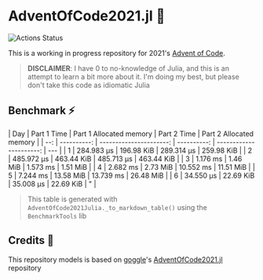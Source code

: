 # AdventOfCode2021.jl 🎄

![Actions Status](https://github.com/rafaeelaudibert/adventofcode2021.jl/actions/workflows/ci.yml/badge.svg)

This is a working in progress repository for 2021's [Advent of Code](https://adventofcode.com/2021).

> **DISCLAIMER**: I have 0 to no-knowledge of Julia, and this is an attempt to learn a bit more about it. I'm doing my best, but please don't take this code as idiomatic Julia

## Benchmark ⚡

| Day | Part 1 Time | Part 1 Allocated memory | Part 2 Time | Part 2 Allocated memory |
| --: | ----------: | ----------------------: | ----------: | ----------------------: | --- |
|   1 |  284.983 μs |              196.98 KiB |  289.314 μs |              259.98 KiB |
|   2 |  485.972 μs |              463.44 KiB |  485.713 μs |              463.44 KiB |
|   3 |    1.176 ms |                1.46 MiB |    1.573 ms |                1.51 MiB |
|   4 |    2.682 ms |                2.73 MiB |   10.552 ms |               11.51 MiB |
|   5 |    7.244 ms |               13.58 MiB |   13.739 ms |               26.48 MiB |
|   6 |   34.550 μs |               22.69 KiB |   35.008 μs |               22.69 KiB | "   |

> This table is generated with `AdventOfCode2021Julia._to_markdown_table()` using the `BenchmarkTools` lib

## Credits 🧙

This repository models is based on [goggle](https://github.com/goggle)'s [AdventOfCode2021.jl](https://github.com/goggle/AdventOfCode2021.jl) repository

